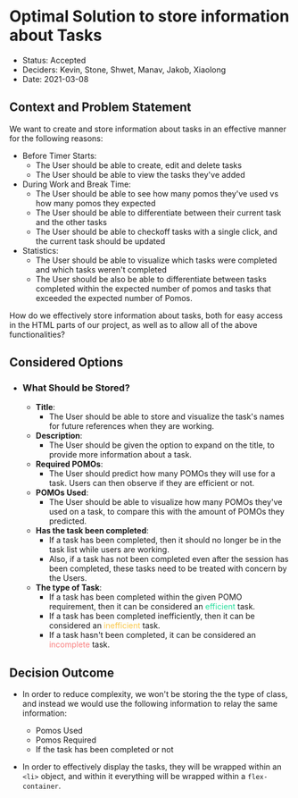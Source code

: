 <!-- File format should be NNNNN-decision-title where N is the decision number-->

# Optimal Solution to store information about Tasks

* Status: Accepted <!-- optional -->
* Deciders: Kevin, Stone, Shwet, Manav, Jakob, Xiaolong <!-- optional -->
* Date: 2021-03-08 <!-- optional -->


## Context and Problem Statement

We want to create and store information about tasks in an effective manner for the following reasons:
 - Before Timer Starts:
   - The User should be able to create, edit and delete tasks
   - The User should be able to view the tasks they've added
 - During Work and Break Time:
   - The User should be able to see how many pomos they've used vs how many pomos they expected
   - The User should be able to differentiate between their current task and the other tasks
   - The User should be able to checkoff tasks with a single click, and the current task should be updated
 - Statistics:
   - The User should be able to visualize which tasks were completed and which tasks weren't completed
   - The User should be also be able to differentiate between tasks completed within the expected number of pomos and tasks that exceeded the expected number of Pomos.

How do we effectively store information about tasks, both for easy access in the HTML parts of our project, as well as to allow all of the above functionalities?

## Considered Options <!-- optional -->

* ### What Should be Stored?
  * **Title**: 
    * The User should be able to store and visualize the task's names for future references when they are working.
  * **Description**: 
    * The User should be given the option to expand on the title, to provide more information about a task.
  * **Required POMOs**: 
    * The User should predict how many POMOs they will use for a task. Users can then observe if they are efficient or not.
  * **POMOs Used**: 
    * The User should be able to visualize how many POMOs they've used on a task, to compare this with the amount of POMOs they predicted.
  * **Has the task been completed**: 
    * If a task has been completed, then it should no longer be in the task list while users are working. 
    * Also, if a task has not been completed even after the session has been completed, these tasks need to be treated with concern by the Users.
  * **The type of Task**: 
    * If a task has been completed within the given POMO requirement, then it can be considered an <span style = "color: #22DD9A;">efficient</span> task. 
    * If a task has been completed inefficiently, then it can be considered an <span style = "color: #F9C644;">inefficient</span> task. 
    * If a task hasn't been completed, it can be considered an <span style = "color: #FA7F7F;">incomplete</span> task.

## Decision Outcome

* In order to reduce complexity, we won't be storing the the type of class, and instead we would use the following information to relay the same information:
  * Pomos Used
  * Pomos Required
  * If the task has been completed or not

* In order to effectively display the tasks, they will be wrapped within an `<li>` object, and within it everything will be wrapped within a `flex-container`.
